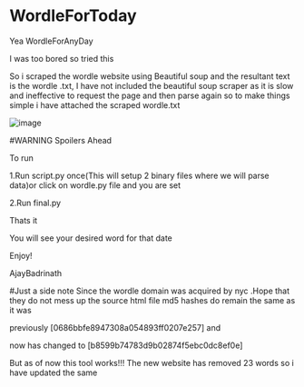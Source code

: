 # WordleForToday
Yea WordleForAnyDay



I was too bored so tried this 

So i scraped the wordle website using Beautiful soup and the resultant text is the wordle .txt,
I have not included the beautiful soup scraper as it is slow and ineffective to request the page and then parse again so 
to make things simple i have attached the scraped wordle.txt



![image](https://user-images.githubusercontent.com/92035508/153165764-60b51a60-ca55-4b94-ad0d-fa8e22ad3c2a.png)

#WARNING
  Spoilers Ahead


To run  


1.Run script.py once(This will setup 2 binary files where we will parse data)or click on wordle.py file and you are set



2.Run final.py


Thats it 


You will see your desired word for that date


Enjoy!



AjayBadrinath



#Just a side note 
Since the wordle domain was acquired by nyc .Hope that they do not  mess up the source html file
md5 hashes do remain the same as it was 

previously [0686bbfe8947308a054893ff0207e257] and 


now has changed to [b8599b74783d9b02874f5ebc0dc8ef0e]


But as of now this tool works!!!
The new website has removed 23 words so i have updated the same 
